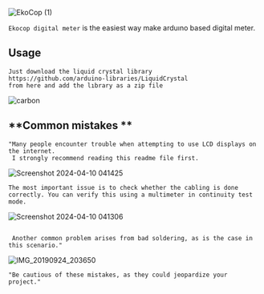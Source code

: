 ![EkoCop (1)](https://github.com/Yusufsertkaya/Ekocop-Digital-Meter/assets/125422424/48fd1a52-6afe-4f70-a8cc-510d81e3cb00)

`Ekocop digital meter` is the easiest way make arduıno based digital meter.




**Usage**
---

```
Just download the liquid crystal library
https://github.com/arduino-libraries/LiquidCrystal
from here and add the lıbrary as a zip file 
```
![carbon](https://github.com/Yusufsertkaya/Ekocop-Digital-Meter/assets/125422424/02c02cf4-5d7a-4ebc-9ad7-fa1d8cbe767c)


**Common mistakes **
---



```
"Many people encounter trouble when attempting to use LCD displays on the internet.
 I strongly recommend reading this readme file first.
```
![Screenshot 2024-04-10 041425](https://github.com/Yusufsertkaya/Ekocop-Digital-Meter/assets/125422424/5a6f6d26-8c8c-4fc1-9dd6-10310075a287)
```
The most important issue is to check whether the cabling is done correctly. You can verify this using a multimeter in continuity test mode.
```
![Screenshot 2024-04-10 041306](https://github.com/Yusufsertkaya/Ekocop-Digital-Meter/assets/125422424/581d89b4-5e3e-4b3f-a55e-79b271094e6c)

```
```
```
 Another common problem arises from bad soldering, as is the case in this scenario."
```
![IMG_20190924_203650](https://github.com/Yusufsertkaya/Ekocop-Digital-Meter/assets/125422424/7697905e-3a5e-4d36-99ec-e869be72bce1)

```
"Be cautious of these mistakes, as they could jeopardize your project."

```



